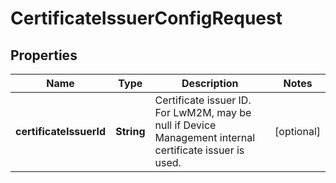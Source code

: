 
# CertificateIssuerConfigRequest

## Properties
Name | Type | Description | Notes
------------ | ------------- | ------------- | -------------
**certificateIssuerId** | **String** | Certificate issuer ID. For LwM2M, may be null if Device Management internal certificate issuer is used. |  [optional]



